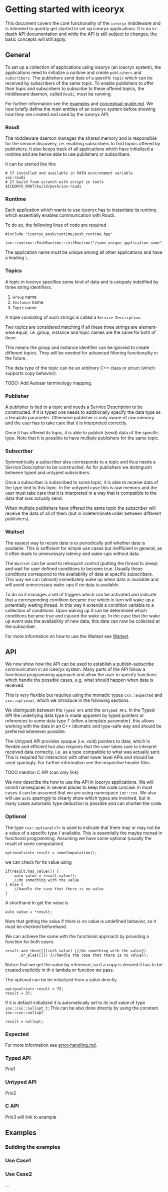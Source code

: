 # Getting started with iceoryx

This document covers the core functionality of the ``iceoryx`` middleware and is intended to quickly get started to set up iceoryx applications. It is no in-depth API documentation and while the API is still subject to changes, the basic concepts will still apply.  
## General

To set up a collection of applications using iceoryx (an iceoryx system), the applications need to initialize a runtime and create ``publishers`` and ``subscribers``. The publishers send data of a specific ``topic`` which can be received by subscribers of the same topic.
To enable publishers to offer their topic and subscribers to subscribe to these offered topics, the middleware daemon, called ``Roudi``, must be running. 

For further information see the [examples](todo) and [conceptual-guide.md](todo). We now briefly define the main entities of an iceoryx system before showing how they are created and used by the iceoryx API.



### Roudi

The middleware daemon manages the shared memory and is responsible for the service discovery, i.e. enabling subscribers to find topics offered by publishers. It also keeps track of all applications which have initialized a runtime and are hence able to use publishers or subscribers.

It can be started like this

    # If installed and available in PATH environment variable
    iox-roudi
    # If build from scratch with script in tools
    $ICEORYX_ROOT/build/posh/iox-roudi

### Runtime

Each application which wants to use iceoryx has to instantiate its runtime, which essentially enables communication with Roudi.

To do so, the following lines of code are required
 
    #include "iceoryx_posh/runtime/posh_runtime.hpp"

    iox::runtime::PoshRuntime::initRuntime("/some_unique_application_name");

The application name must be unique among all other applications and have a leading `\`.


### Topics

A topic in iceoryx specifies some kind of data and is uniquely indetified by three string identifiers.

1. ``Group`` name
2. ``Instance`` name
3. ``Topic`` name

A triple consisting of such strings is called a ``Service Description``.

Two topics are considered matching if all these three strings are element-wise equal, i.e. group, instance and topic names are the same for both of them.

This means the group and instance identifier can be ignored to create different topics. They will be needed for advanced filtering functionality in the future.

The data type of the topic can be an arbitrary C++ class or struct (which supports copy behavior).

TODO: Add Autosar terminology mapping.

### Publisher
A publisher is tied to a topic and needs a Service Description to be constructed. If it is typed one needs to additionally specify the data type
as a template parameter. Otherwise publisher is only aware of raw memory and the user has to take care that it is interpreted correctly.

Once it has offered its topic, it is able to publish (send) data of the specific type. Note that it is possible to have multiple publishers for the same topic.

### Subscriber
Symmetrically a subscriber also corresponds to a topic and thus needs a Service Description to be constructed. As for publishers we distinguish between typed and untyped subscribers.

Once a subscriber is subscribed to some topic, it is able to receive data of the type tied to this topic. In the untyped case this is raw memory and the user must take care that it is interpreted in a way that is compatible to the data that was actually send.

When multiple publishers have offered the same topic the subscriber will receive the data of all of them (but in indeterminate order between different publishers).

### Waitset
The easiest way to receie data is to periodically poll whether data is available. This is sufficient for simple use cases but inefficient in general, as it often leads to unnecessary latency and wake-ups without data.

The ``Waitset`` can be used to relinquish control (putting the thread to sleep) and wait for user defined conditions to become true. 
Usually these conditions correspond to the availability of data at specific subscribers. This way we can (almost) immediately wake up when data is available and will avoid unnecessary wake-ups if no data is available.

To do so it manages a set of triggers which can be activated and indicate that a corresponding condition became true which in turn will wake up a potentially waiting thread. In this way it extends a condition variable to a collection of conditions. Upon waking up it can be determined which conditions became true and caused
the wake up. In the case that the wake up event was the availability of new data, this data can now be collected at the subscriber.

For more information on how to use the Waitset see [Waitset](todo_link).


## API

We now show how the API can be used to establish a publish-subscribe communication in an iceoryx system. Many parts of the API follow a functional programming approach and allow the user to specify functions which handle the possible cases, e.g. what should happen when data is received.

This is very flexible but requires using the monadic types ``cxx::expected`` and ``cxx::optional``, which we introduce in the following sections.

We distinguish between the ``Typed API`` and the ``Untyped API``. In the Typed API the underlying data type is made apparent by typed pointers or references to some data type T (often a template parameter). this allows working with the data in an C++ idiomatic and type-safe way and should be preferred whenever possible.

The Untyped API provides opaque (i.e. void) pointers to data, which is flexible and efficient but also requires that the user takes care to interpret received data correctly, i.e. as a type compatible to what was actually sent. This is required for interaction with other lower level APIs and should be used sparingly.
For further information see the respective header files.

TODO mention C API (can only link)

We now describe the how to use the API in iceoryx applications. We will ommit namespaces in several places to keep the code concise. In most cases it can be assumed that we are using namespace ``iox::cxx``. We also will use ``auto`` sparingly to clearly show which types are involved, but in many cases automatic type deduction is possible and can shorten the code.

### Optional

The type ``cxx::optional<T>`` is used to indicate that there may or may not be a value of a specific type ``T`` available. This is essentially the maybe monad in functional programming. Assuming we have some optional (usually the result of some computation)
```
optional<int> result = someComputation();
```
we can check for its value using
```
if(result.has_value()) {
    auto value = result.value();
    //do something with the value
} else {
    //handle the case that there is no value
}
```
A shorthand to get the value is 
```
auto value = *result;
```

Note that getting the value if there is no value is undefined behavior, so it must be checked beforehand.

We can achieve the same with the functional approach by providing a function for both cases.

```
result.and_then([](int& value) {//do something with the value})
      .or_else([]() {//handle the case that there is no value});
```
Notice that we get the value by reference, so if a copy is desired it has to be created explicitly in th e lambda or function we pass.

The optional can be be initialized from a value directly
```
optional<int> result = 73;
result = 37;
```
If it is default initialized it is automatically set to its null value of type ``iox::cxx::nullopt_t``;
This can be also done directly by using the constant ``iox::cxx::nullopt``
```
result = nullopt;
``` 
 


### Expected
For more information see [error-handling.md](todo).

### Typed API
Prio1

### Untyped API
Prio2

### C API
Prio3
will link to example

## Examples

### Building the examples

### Use Case1

### Use Case2

...